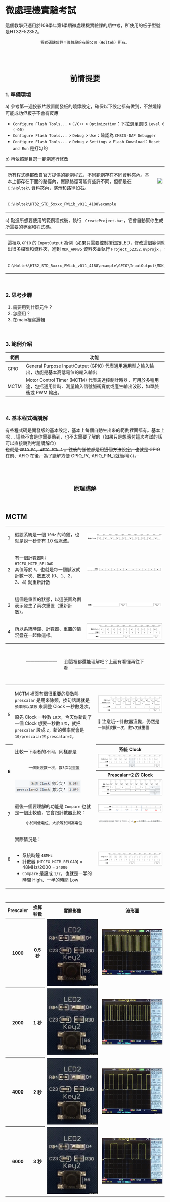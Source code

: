 # 微處理機實驗考試
這個教學只適用於108學年第1學期微處理機實驗課的期中考，所使用的板子型號是HT32F52352。
<br>
<p align="center"><code>程式碼歸盛群半導體股份有限公司（Holtek）所有。</code></p>
<br>
<br>
<p align="center"><h1 align="center"><code>前情提要</code></h1></p>

###  1. 準備環境
a) 參考第一週投影片設置開發板的燒錄設定，確保以下設定都有做到，不然燒錄可能成功但板子不會有反應
* `Configure Flash Tools...` > `C/C++` > `Optimization`：下拉選單選取 `Level 0 (-O0)`
* `Configure Flash Tools...` > `Debug` > `Use`：確認為 `CMSIS-DAP Debugger`
* `Configure Flash Tools...` > `Debug` > `Settings` > `Flash Download`：`Reset and Run` 是打勾的

b) 再依照題目選一範例進行修改
<table>
<tr>
<td>
  
  所有程式碼都改自官方提供的範例程式，不同範例存在不同資料夾內。基本上都存在下面的路徑內，實際路徑可能有些許不同，但都是在 `C:\Holtek\` 資料夾內，演示和路徑如右。
</td>
<td>
<img src="images/Intro.gif"/>
</td>
</tr>
<tr>
<td colspan="2">

  `C:\Holtek\HT32_STD_5xxxx_FWLib_v011_4188\example`
</td>
</tr>
</table>

c) 點進所想要使用的範例程式後，執行 `_CreateProject.bat`，它會自動幫你生成所需要的專案和程式碼。

<table cellspacing="12">
<tr>
<td td colspan=4>
  
  這裡以 `GPIO` 的 `InputOutput` 為例（如果只需要控制按鈕跟LED，修改這個範例就可以了），等執行完後會生出很多檔案和資料夾，進到 `MDK_ARMv5` 資料夾並執行 `Project_52352.uvprojx` ，演示和路徑如右。
</td>
<td td colspan=8>
<img src="images/CreateProject.gif"/>
</td>
</tr>
<tr>
<td colspan=12>

  `C:\Holtek\HT32_STD_5xxxx_FWLib_v011_4188\example\GPIO\InputOutput\MDK_ARMv5\Project_52352.uvprojx`
</td>
</tr>
</table>

<br>

### 2. 思考步驟
1. 需要用到什麼元件？
2. 怎麼用？
3. 在main裡寫邏輯

<br>

### 3. 範例介紹

|範例|功能|
|---|---|
|GPIO|General Purpose Input/Output (GPIO) 代表通用通用型之輸入輸出，功能是基本高低電位的輸入輸出|
|MCTM|Motor Control Timer (MCTM) 代表馬達控制計時器，可用於多種用途，包括通用計時、測量輸入信號脈衝寬度或產生輸出波形，如單脈衝或 PWM 輸出。|

<br>

### 4. 基本程式碼講解
有些程式碼是開發版的基本設定，基本上每個自動生出來的範例裡面都有。基本上呢 ... 這些不會是你需要動到，也不太需要了解的（如果只是想應付這次考試的話可以直接跳到考題講解:smirk:）<br>
<del>也就是 `GPIO_PC, AFIO_PIN_1` 。往後的腳位都是用這個方法設定，也就是 GPIO 在前、AFIO 在後，為了講解方便 GPIO_P`C`, AFIO_PIN_`1`就簡稱 `C1`。</del>
<br>
<br>
<br>
<br>
<p align="center"><h2 align="center"><code>原理講解</code></h2></p>
<br>

## MCTM

<table>
<tr>
<td>
  1
</td>
<td>
 
  假設系統是一個 `10Hz` 的時鐘，也就是說一秒會有 10 個脈波。
</td>
<td>
<img src="images/MCTM/Clock.png"/>
</td>
</tr>
<tr>
<td>
  2
</td>
<td>
	
  有一個計數器叫 `HTCFG_MCTM_RELOAD`
  <br>
  其值等於 `5`，也就是每一個脈波就計數一次、數五次 (0、1、2、3、4) 就重新計數
</td>
<td>
<img src="images/MCTM/Count.png"/>
</td>
</tr>
<tr>
<td>
  3
</td>
<td>
 
  這個是重置的狀態，以這張圖為例表示發生了兩次重置（重新計數）。
</td>
<td>
<img src="images/MCTM/Reset.png"/>
</td>
</tr>
<tr>
<td>
  4
</td>
<td>
	
  所以系統時鐘、計數器、重置的情況疊在一起像這樣。
</td>
<td>
<img src="images/MCTM/3in1.png"/>
</td>
</tr>
</table>
<br>
<p align="center">———————&nbsp;&nbsp;&nbsp;&nbsp;&nbsp;&nbsp;到這裡都還能理解吧？上面有看懂再往下看&nbsp;&nbsp;&nbsp;&nbsp;&nbsp;&nbsp;———————</p>
<br>
<table>
<tr>
<td>
  5
</td>
<td>
	
  MCTM 裡面有個很重要的變數叫 `prescalar` 是用來除頻，換句話說就是 `頻率除以某數` 來調整 Clock 一秒數幾次。
  <br>
  
  原先 Clock 一秒數 `10次`，今天你新創了一個 Clock 想要一秒數 `5次`，就把 `prescalar` 設成 `2`，新的頻率就會是 `10/prescalar次` `prescalar=2`。
</td>
<td>
<img src="images/MCTM/NewClock.png"/>
<br>

  :mega: 注意哦～計數器沒變，仍然是 `一個脈波數一次，數5次就重置`
</td>
</tr>
<tr>
<th rowspan="4">
  6
</th>
<td rowspan="4">
比較一下兩者的不同，同樣都是
<br><br>
<p align="center"><code>一個脈波數一次，數5次就重置</code></p>
<br>
<img align="center" height="43" src="images/MCTM/PrescalerExplanation.png"/>
</td>
<th>	
系統 Clock
</th>
</tr>
<tr>
<td>
<img src="images/MCTM/Comp_OriginalClock.png"/>
</td>
</tr>
<tr>
<th>
Prescalar=2 的 Clock
</th>
</tr>
<tr>
<td>
<img src="images/MCTM/Comp_NewClock.png"/>
</td>
</tr>
<tr>
</tr>
<tr>
<td>
  7
</td>
<td>
	
  最後一個要理解的功能是 `Compare` 也就是一個比較值，它會跟計數器比較：
<br>
<p align="center"><code>小於則低電位、大於等於則高電位</code></p>
</td>
<td>
<img src="images/MCTM/Compare.png"/><br><br>
<img src="images/MCTM/MathEquation2.png"/>
</td>
</tr>
<tr>
<td>
  8
</td>
<td>
	
  實際情況是：<br><br>
  * 系統時鐘 `48MHz` <br>
  * 計數器 (`HTCFG_MCTM_RELOAD`) = 48MHz/2000 = `24000` <br>
  * `Compare` 是設成 `1/2`，也就是一半的時間 High、一半的時間 Low
</td>
<td>
<img src="images/MCTM/3in1.png"/>
</td>
</tr>
</table>

<br>

<table>
<tr>
<th>
Prescaler
</th>
<th>
換算秒數
</th>
<th>
實際影像
</th>
<th>
波形圖
</th>
</tr>
<tr>
<th>
1000
</th>
<th>
0.5 秒
</th>
<td>
<img src="images/MCTM/ActualImages/0.5s_b.gif"/>
</td>
<td>
<img src="images/MCTM/ActualImages/0.5s_w.gif"/>
</td>
</tr>
<tr>
<th>
2000
</th>
<th>
1 秒
</th>
<td>
<img src="images/MCTM/ActualImages/1s_b.gif"/>
</td>
<td>
<img src="images/MCTM/ActualImages/1s_w.gif"/>
</td>
</tr>
<tr>
<th>
4000
</th>
<th>
2 秒
</th>
<td>
<img src="images/MCTM/ActualImages/2s_b.gif"/>
</td>
<td>
<img src="images/MCTM/ActualImages/2s_w.gif"/>
</td>
</tr>
<tr>
<th>
6000
</th>
<th>
3 秒
</th>
<td>
<img src="images/MCTM/ActualImages/3s_b.gif"/>
</td>
<td>
<img src="images/MCTM/ActualImages/3s_w.gif"/>
</td>
</tr>
</table>

